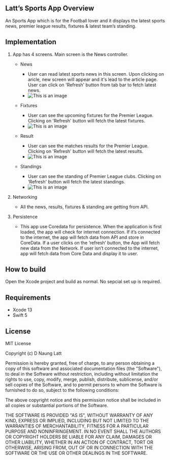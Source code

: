 ## Latt’s Sports App Overview

An Sports App which is for the Football lover and it displays the latest sports news, premier league results, fixtures & latest team’s standing.

## Implementation

1. App has 4 screens. Main screen is the News controller. 

   - News 
     - User can read latest sports news in this screen. Upon clicking on aricle, new screen will appear and it's lead to the article page. User can click on 'Refresh' button from tab bar to fetch latest news.
     - ![This is an image](https://i.ibb.co/Xkyp0TV/Screenshot-2021-10-14-at-1-29-51-PM.png)

   - Fixtures
     - User can see the upcoming fixtures for the Premier League. Clicking on 'Refresh' button will fetch the latest fixtures.
     - ![This is an image](https://i.ibb.co/0Q7DfHw/Screenshot-2021-10-14-at-1-29-57-PM.png)

   - Result
     - User can see the matches results for the Premier League. Clicking on 'Refresh' button will fetch the latest results.
     - ![This is an image](https://i.ibb.co/bvdhdhM/Screenshot-2021-10-14-at-1-30-00-PM.png)

   - Standings
     - User can see the standing of Premier League clubs. Clicking on 'Refresh' button will fetch the latest standings.
     - ![This is an image](https://i.ibb.co/fvwfn1h/Screenshot-2021-10-14-at-1-30-04-PM.png)


2. Networking

   - All the news, results, fixtures & standing are getting from API. 

3. Persistence

   - This app use Coredata for persistence. When the application is first loaded, the app will check for internet connection. If it’s connected to the internet, the app will fetch data from API and store in CoreData. If a user clicks on the ‘refresh’ button, the App will fetch new data from the Network. If user isn’t connected to the internet, app will fetch data from Core Data and display it to user. 

## How to build
Open the Xcode project and build as normal. No sepcial set up is required. 

## Requirements
- Xcode 13
- Swift 5

## License

MIT License

Copyright (c) D Naung Latt

Permission is hereby granted, free of charge, to any person obtaining
a copy of this software and associated documentation files (the
"Software"), to deal in the Software without restriction, including
without limitation the rights to use, copy, modify, merge, publish,
distribute, sublicense, and/or sell copies of the Software, and to
permit persons to whom the Software is furnished to do so, subject to
the following conditions:

The above copyright notice and this permission notice shall be
included in all copies or substantial portions of the Software.

THE SOFTWARE IS PROVIDED "AS IS", WITHOUT WARRANTY OF ANY KIND,
EXPRESS OR IMPLIED, INCLUDING BUT NOT LIMITED TO THE WARRANTIES OF
MERCHANTABILITY, FITNESS FOR A PARTICULAR PURPOSE AND
NONINFRINGEMENT. IN NO EVENT SHALL THE AUTHORS OR COPYRIGHT HOLDERS BE
LIABLE FOR ANY CLAIM, DAMAGES OR OTHER LIABILITY, WHETHER IN AN ACTION
OF CONTRACT, TORT OR OTHERWISE, ARISING FROM, OUT OF OR IN CONNECTION
WITH THE SOFTWARE OR THE USE OR OTHER DEALINGS IN THE SOFTWARE.

